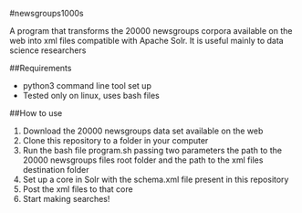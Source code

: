 #newsgroups1000s

A program that transforms the 20000 newsgroups corpora available on the web into xml files compatible with Apache Solr. It is useful mainly to data science researchers


##Requirements

* python3 command line tool set up
* Tested only on linux, uses bash files

##How to use

1. Download the 20000 newsgroups data set available on the web
2. Clone this repository to a folder in your computer
3. Run the bash file program.sh passing two parameters the path to the 20000 newsgroups files root folder and the path to the xml files destination folder
4. Set up a core in Solr with the schema.xml file present in this repository
5. Post the xml files to that core
6. Start making searches!